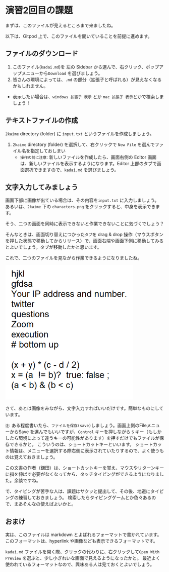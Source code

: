 # 演習2回目の課題

まずは、このファイルが見えるところまで来ましたね。

以下は、Gitpod 上で、このファイルを開いていることを前提に進めます。

## ファイルのダウンロード

1. このファイル(`kadai.md`)を 左の Sidebar から選んで、右クリック、ポップアップメニューから`Download` を選びましょう。
2. 皆さんの環境によっては、`.md` の部分（拡張子と呼ばれる）が見えなくなるかもしれません。
  * 表示したい場合は、`windows 拡張子 表示` とか `mac 拡張子 表示`とかで検索しましょう！

## テキストファイルの作成

`2kaime` directory (folder) に `input.txt` というファイルを作成しましょう。

1. `2kaime` directory (folder) を選択して、右クリックで `New File` を選んでファイル名を指定しておしまい
    * `操作の前に注意`: 新しいファイルを作成したら、画面右側の Editor 画面は、新しいファイルを表示するようになります。Editor 上部のタブで画面選択できますので、`kadai.md` を選びましょう。

## 文字入力してみましょう

画面下部に画像が出ている場合は、その内容を`input.txt` に入力しましょう。
あるいは、`2kaime` 下の `characters.png` をクリックすると、中身を表示できます。

そう、二つの画面を同時に表示できないと作業できないことに気づくでしょう？

そんなときは、画面切り替えにつかった`タブ`を drag & drop 操作（マウスボタンを押した状態で移動してからリリース）で、画面右端や画面下側に移動してみるとよいでしょう。タブが移動したかと思います。

これで、二つのファイルを見ながら作業できるようになりましたね。

![characters.png](characters.png)

さて、あとは画像をみながら、文字入力すればいいだけです。簡単なものにしています。

`注`: ある程度書いたら、`ファイルを保存(save)`しましょう。画面上側のFileメニューからSave を選んでもいいですが、`Control` キーを押しながら `S` キー（もしかしたら環境によって違うキーの可能性があります）を押すだけでもファイルが保存できるかと。
こういうのは、ショートカットキーといいます。
ショートカット情報は、メニューを選択する際右側に表示されていたりするので、よく使うものは覚えておきましょう。

この文書の作者（鎌田）は、ショートカットキーを覚え、マウスやリターンキーに指を伸ばす必要がなくなってから、タッチタイピングができるようになりました。余談ですね。

で、タイピングが苦手な人は、課題はサクッと提出して、その後、地道にタイピングの練習しておきましょう。
検索したらタイピングゲームとか色々あるので、まあそんなの使えばよいかと。

## おまけ

実は、このファイルは markdown とよばれるフォーマットで書かれています。
このフォーマットは、hyperlink や画像なども表示できるフォーマットです。

`kadai.md` ファイルを開く際、クリックの代わりに、右クリックして`Open With Preview` を選ぶと、少し小ぎれいな画面で見えるようになったかと。
最近よく使われているフォーマットなので、興味ある人は見ておくとよいでしょう。

